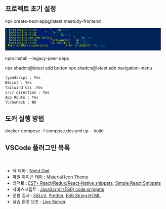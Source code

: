 <div class="markdown-heading" dir="auto">
 <h2 tabindex="-1" class="heading-element" dir="auto">프로젝트 초기 설정</h2>
</div>
<p>npx create-next-app@latest meetudy-frontend</p>

![test](./markdown/setting.PNG)

npm install --legacy-peer-deps

npx shadcn@latest add button
npx shadcn@latest add navigation-menu

```
typeScript : Yes
ESLint : Yes
Tailwind Css :Yes
src/ direction : Yes
App Route : Yes
TurboPack : NO
```

<div class="markdown-heading" dir="auto">
 <h2 tabindex="-1" class="heading-element" dir="auto">도커 실행 방법</h2>
</div>

docker-compose -f compose.dev.yml up --build

<div class="markdown-heading" dir="auto">
    <h2 tabindex="-1" class="heading-element" dir="auto">VSCode 플러그인 목록</h2>
    <a id="user-content-vscode-플러그인-목록" class="anchor" aria-label="Permalink: VSCode 플러그인 목록" href="#vscode-플러그인-목록">
        <svg class="octicon octicon-link" viewBox="0 0 16 16" version="1.1" width="16" height="16" aria-hidden="true"></svg>
    </a>
</div>

<ul dir="auto">
<li>색 테마 : <a href="https://marketplace.visualstudio.com/items?itemName=sdras.night-owl" rel="nofollow">Night Owl</a></li>
<li>파일 아이콘 테마 : <a href="https://marketplace.visualstudio.com/items?itemName=PKief.material-icon-theme" rel="nofollow">Material Icon Theme</a></li>
<li>리액트 : <a href="https://marketplace.visualstudio.com/items?itemName=dsznajder.es7-react-js-snippets" rel="nofollow">ES7+ React/Redux/React-Native snippets</a>, <a href="https://marketplace.visualstudio.com/items?itemName=burkeholland.simple-react-snippets" rel="nofollow">Simple React Snippets</a></li>
<li>자바스크립트 : <a href="https://marketplace.visualstudio.com/items?itemName=xabikos.JavaScriptSnippets" rel="nofollow">JavaScript (ES6) code snippets</a></li>
<li>문법 검사 : <a href="https://marketplace.visualstudio.com/items?itemName=dbaeumer.vscode-eslint" rel="nofollow">ESLint</a>, <a href="https://marketplace.visualstudio.com/items?itemName=esbenp.prettier-vscode" rel="nofollow">Prettier</a>, <a href="https://marketplace.visualstudio.com/items?itemName=Tobermory.es6-string-html" rel="nofollow">ES6 String HTML</a></li>
<li>실습 환경 보조 : <a href="https://marketplace.visualstudio.com/items?itemName=ritwickdey.LiveServer" rel="nofollow">Live Server</a></li>
</ul>
